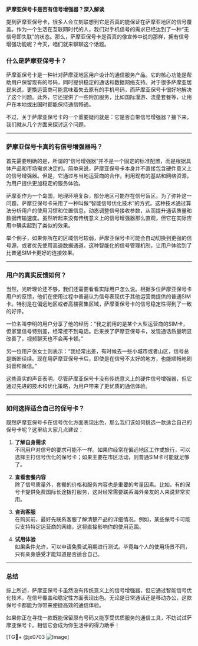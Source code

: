 **萨摩亚保号卡是否有信号增强器？深入解读**

提到萨摩亚保号卡，很多人会立刻联想到它是否真的能保证在萨摩亚地区的信号覆盖。作为一个生活在互联网时代的人，我们对手机信号的需求已经达到了一种“无信号即失联”的状态。那么，萨摩亚保号卡是否真的像宣传中说的那样，拥有信号增强功能呢？今天，咱们就来聊聊这个话题。

### 什么是萨摩亚保号卡？

萨摩亚保号卡是一种针对萨摩亚地区用户设计的通信服务产品。它的核心功能是帮助用户保留现有的号码，同时提供稳定的通话和数据网络支持。对于很多萨摩亚居民来说，更换运营商可能意味着失去原有的手机号码，而萨摩亚保号卡很好地解决了这个问题。此外，它还提供了一些附加服务，比如国际漫游、流量套餐等，让用户在本地或出国时都能保持通信畅通。

不过，关于萨摩亚保号卡的一个重要疑问就是：它是否自带信号增强器？接下来，我们就从几个方面来探讨这个问题。

---

### 萨摩亚保号卡真的有信号增强器吗？

首先需要明确的是，所谓的“信号增强器”并不是一个固定的标准配置，而是根据具体产品和市场需求决定的。简单来说，萨摩亚保号卡本身并不直接包含硬件意义上的信号增强器。但是，它通过与当地运营商的合作，利用现有的基站和网络资源，为用户提供更加稳定的服务体验。

萨摩亚作为一个岛国，地理环境复杂，部分地区可能存在信号盲区。为了弥补这一问题，萨摩亚保号卡采用了一种叫做“智能信号优化技术”的方式。这种技术通过算法分析用户的使用习惯和位置信息，动态调整信号接收参数，从而提升通话质量和数据传输速度。虽然听起来没有传统意义上的信号增强器那么直观，但它在实际应用中确实起到了类似的效果。

举个例子，如果你所在的区域信号较弱，萨摩亚保号卡可能会自动切换到更强的信号源，或者优先使用高速数据通道。这种智能化的信号管理机制，让用户体验到了比普通SIM卡更好的连接效果。

---

### 用户的真实反馈如何？

当然，光听理论还不够，我们还需要看看实际用户怎么说。根据多位萨摩亚保号卡用户的反馈，他们在使用过程中普遍认为信号表现优于其他运营商提供的普通SIM卡。特别是在偏远地区或者高楼密集区域，萨摩亚保号卡的信号稳定性得到了一致的好评。

一位名叫李明的用户分享了他的经历：“我之前用的是某个大型运营商的SIM卡，但家里信号特别差，经常接不到电话。后来换了萨摩亚保号卡，发现通话质量明显改善了，视频聊天也不会再卡顿。”

另一位用户张女士则表示：“我经常出差，有时候去一些小城市或者山区，信号总是断断续续。现在用萨摩亚保号卡后，即使是在信号不太好的地方，也能顺畅地刷抖音和微信。”

这些真实的声音表明，尽管萨摩亚保号卡没有传统意义上的硬件信号增强器，但它通过先进的技术和优化策略，为用户带来了更优质的通信体验。

---

### 如何选择适合自己的保号卡？

既然萨摩亚保号卡在信号优化方面表现出色，那么我们该如何挑选一款适合自己的保号卡呢？这里给大家几点建议：

1. **了解自身需求**  
   不同用户对信号的要求可能不一样。如果你经常在偏远地区工作或旅行，可以选择主打信号优化的保号卡；如果主要在市区活动，则普通SIM卡可能就足够了。

2. **查看套餐内容**  
   除了信号质量外，套餐的价格和服务内容也是重要的考量因素。比如，有的保号卡提供免费国际长途拨打服务，这对经常需要联系海外亲友的人来说非常实用。

3. **咨询客服**  
   在购买前，最好先联系客服了解清楚产品的详细情况。例如，某些保号卡可能只支持特定运营商的网络，这将直接影响你的使用范围。

4. **试用体验**  
   如果条件允许，可以申请免费试用期进行测试。毕竟每个人的使用场景不同，只有亲身感受才能知道是否适合自己。

---

### 总结

综上所述，萨摩亚保号卡虽然没有传统意义上的信号增强器，但它通过智能信号优化技术，在信号覆盖和稳定性方面表现出色。无论是日常通话还是移动办公，这款保号卡都能为你带来便捷高效的通信体验。

如果你正在寻找一款既能保留原有号码又能享受优质服务的通信工具，不妨试试萨摩亚保号卡。相信它会成为你生活中的得力助手！

[TG💪+ @jx0703 ![Image](https://github.com/user-attachments/assets/dbca1d08-cadb-493c-b0ec-ad6f7a83f270)]